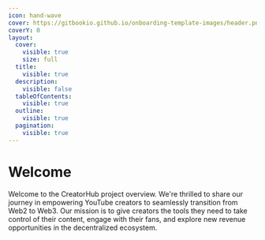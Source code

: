 ```yaml
---
icon: hand-wave
cover: https://gitbookio.github.io/onboarding-template-images/header.png
coverY: 0
layout:
  cover:
    visible: true
    size: full
  title:
    visible: true
  description:
    visible: false
  tableOfContents:
    visible: true
  outline:
    visible: true
  pagination:
    visible: true
---
```


# Welcome

Welcome to the CreatorHub project overview. We're thrilled to share our journey in empowering YouTube creators to seamlessly transition from Web2 to Web3. Our mission is to give creators the tools they need to take control of their content, engage with their fans, and explore new revenue opportunities in the decentralized ecosystem.
